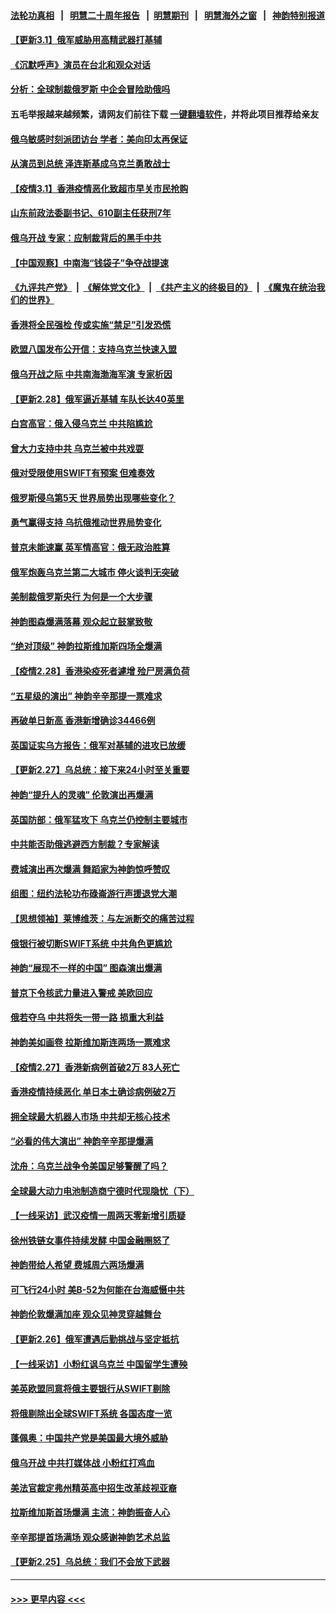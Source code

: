 #### [法轮功真相](https://github.com/gfw-breaker/truth/blob/master/README.md?t=0) &nbsp;&nbsp;|&nbsp;&nbsp; [明慧二十周年报告](https://github.com/gfw-breaker/mh-reports/blob/master/README.md?t=0) &nbsp;&nbsp;|&nbsp;&nbsp;[明慧期刊](https://github.com/gfw-breaker/mh-qikan) &nbsp;&nbsp;|&nbsp;&nbsp; [明慧海外之窗](https://github.com/gfw-breaker/mh-news/blob/master/README.md?t=0) &nbsp;&nbsp;|&nbsp;&nbsp; [神韵特别报道](https://github.com/gfw-breaker/mh-news/blob/master/shenyun.md?t=0)
#### [【更新3.1】俄军威胁用高精武器打基辅](../pages/nf4514/n13613908.md?t=03020701) 
#### [《沉默呼声》演员在台北和观众对话](../pages/nf4514/n13612434.md?t=03020701) 
#### [分析：全球制裁俄罗斯 中企会冒险助俄吗](../pages/nf4514/n13614307.md?t=03020701) 
#### 五毛举报越来越频繁，请网友们前往下载 [一键翻墙软件](https://github.com/gfw-breaker/ssr-accounts)，并将此项目推荐给亲友
#### [俄乌敏感时刻派团访台 学者：美向印太再保证](../pages/nf4514/n13613722.md?t=03020701) 
#### [从演员到总统 泽连斯基成乌克兰勇敢战士](../pages/nf4514/n13614082.md?t=03020701) 
#### [【疫情3.1】香港疫情恶化致超市早关市民抢购](../pages/nf4514/n13613791.md?t=03020701) 
#### [山东前政法委副书记、610副主任获刑7年](../pages/nf4514/n13613702.md?t=03020701) 
#### [俄乌开战 专家：应制裁背后的黑手中共](../pages/nf4514/n13613568.md?t=03020701) 
#### [【中国观察】中南海“钱袋子”争夺战提速](../pages/nf4514/n13613366.md?t=03020701) 
#### [《九评共产党》](https://github.com/begood0513/9ping.md/blob/master/README.md) &nbsp;|&nbsp; [《解体党文化》](../../../../jtdwh.md/blob/master/README.md)  &nbsp;|&nbsp; [《共产主义的终极目的》](../../../../gczydzjmd.md/blob/master/README.md) &nbsp;|&nbsp; [《魔鬼在统治我们的世界》](../../../../mgztzwmdsj.md/blob/master/README.md) 
#### [香港将全民强检 传或实施“禁足”引发恐慌](../pages/nf4514/n13613456.md?t=03020701) 
#### [欧盟八国发布公开信：支持乌克兰快速入盟](../pages/nf4514/n13613287.md?t=03020701) 
#### [俄乌开战之际 中共南海渤海军演 专家析因](../pages/nf4514/n13612549.md?t=03020701) 
#### [【更新2.28】俄军逼近基辅 车队长达40英里](../pages/nf4514/n13611283.md?t=03020701) 
#### [白宫高官：俄入侵乌克兰 中共陷尴尬](../pages/nf4514/n13612485.md?t=03020701) 
#### [曾大力支持中共 乌克兰被中共戏耍](../pages/nf4514/n13612650.md?t=03020701) 
#### [俄对受限使用SWIFT有预案 但难奏效](../pages/nf4514/n13612499.md?t=03020701) 
#### [俄罗斯侵乌第5天 世界局势出现哪些变化？](../pages/nf4514/n13611950.md?t=03020701) 
#### [勇气赢得支持 乌抗俄推动世界局势变化](../pages/nf4514/n13612307.md?t=03020701) 
#### [普京未能速赢 英军情高官：俄无政治胜算](../pages/nf4514/n13612266.md?t=03020701) 
#### [俄军炮轰乌克兰第二大城市 停火谈判无突破](../pages/nf4514/n13612087.md?t=03020701) 
#### [美制裁俄罗斯央行 为何是一个大步骤](../pages/nf4514/n13612089.md?t=03020701) 
#### [神韵图森爆满落幕 观众起立鼓掌致敬](../pages/nf4514/n13611640.md?t=03020701) 
#### [“绝对顶级” 神韵拉斯维加斯四场全爆满](../pages/nf4514/n13611300.md?t=03020701) 
#### [【疫情2.28】香港染疫死者遽增 殓尸房满负荷](../pages/nf4514/n13610894.md?t=03020701) 
#### [“五星级的演出” 神韵辛辛那提一票难求](../pages/nf4514/n13610882.md?t=03020701) 
#### [再破单日新高 香港新增确诊34466例](../pages/nf4514/n13610831.md?t=03020701) 
#### [英国证实乌方报告：俄军对基辅的进攻已放缓](../pages/nf4514/n13610884.md?t=03020701) 
#### [【更新2.27】乌总统：接下来24小时至关重要](../pages/nf4514/n13607661.md?t=03020701) 
#### [神韵“提升人的灵魂” 伦敦演出再爆满](../pages/nf4514/n13610594.md?t=03020701) 
#### [英国防部：俄军猛攻下 乌克兰仍控制主要城市](../pages/nf4514/n13610481.md?t=03020701) 
#### [中共能否助俄逃避西方制裁？专家解读](../pages/nf4514/n13609307.md?t=03020701) 
#### [费城演出再次爆满 舞蹈家为神韵惊呼赞叹](../pages/nf4514/n13610117.md?t=03020701) 
#### [组图：纽约法轮功布碌崙游行声援退党大潮](../pages/nf4514/n13609768.md?t=03020701) 
#### [【思想领袖】莱博维茨：与左派断交的痛苦过程](../pages/nf4514/n13594447.md?t=03020701) 
#### [俄银行被切断SWIFT系统 中共角色更尴尬](../pages/nf4514/n13609576.md?t=03020701) 
#### [神韵“展现不一样的中国” 图森演出爆满](../pages/nf4514/n13608615.md?t=03020701) 
#### [普京下令核武力量进入警戒 美欧回应](../pages/nf4514/n13609108.md?t=03020701) 
#### [俄若夺乌 中共将失一带一路 损重大利益](../pages/nf4514/n13608949.md?t=03020701) 
#### [神韵美如画卷 拉斯维加斯连两场一票难求](../pages/nf4514/n13608748.md?t=03020701) 
#### [【疫情2.27】香港新病例首破2万 83人死亡](../pages/nf4514/n13608355.md?t=03020701) 
#### [香港疫情持续恶化 单日本土确诊病例破2万](../pages/nf4514/n13608781.md?t=03020701) 
#### [拥全球最大机器人市场 中共却无核心技术](../pages/nf4514/n13608785.md?t=03020701) 
#### [“必看的伟大演出” 神韵辛辛那提爆满](../pages/nf4514/n13608575.md?t=03020701) 
#### [沈舟：乌克兰战争令美国足够警醒了吗？](../pages/nf4514/n13607475.md?t=03020701) 
#### [全球最大动力电池制造商宁德时代现隐忧（下）](../pages/nf4514/n13608727.md?t=03020701) 
#### [【一线采访】武汉疫情一周两天零新增引质疑](../pages/nf4514/n13607841.md?t=03020701) 
#### [徐州铁链女事件持续发酵 中国金融圈怒了](../pages/nf4514/n13608596.md?t=03020701) 
#### [神韵带给人希望 费城周六两场爆满](../pages/nf4514/n13608343.md?t=03020701) 
#### [可飞行24小时 美B-52为何能在台海威慑中共](../pages/nf4514/n13604018.md?t=03020701) 
#### [神韵伦敦爆满加座 观众见神灵穿越舞台](../pages/nf4514/n13608045.md?t=03020701) 
#### [【更新2.26】俄军遭遇后勤挑战与坚定抵抗](../pages/nf4514/n13607072.md?t=03020701) 
#### [【一线采访】小粉红讽乌克兰 中国留学生遭殃](../pages/nf4514/n13607833.md?t=03020701) 
#### [美英欧盟同意将俄主要银行从SWIFT剔除](../pages/nf4514/n13607712.md?t=03020701) 
#### [将俄剔除出全球SWIFT系统 各国态度一览](../pages/nf4514/n13607542.md?t=03020701) 
#### [蓬佩奥：中国共产党是美国最大境外威胁](../pages/nf4514/n13607321.md?t=03020701) 
#### [俄乌开战 中共打媒体战 小粉红打鸡血](../pages/nf4514/n13607295.md?t=03020701) 
#### [美法官裁定弗州精英高中招生改革歧视亚裔](../pages/nf4514/n13606381.md?t=03020701) 
#### [拉斯维加斯首场爆满 主流：神韵振奋人心](../pages/nf4514/n13607083.md?t=03020701) 
#### [辛辛那提首场满场 观众感谢神韵艺术总监](../pages/nf4514/n13606902.md?t=03020701) 
#### [【更新2.25】乌总统：我们不会放下武器](../pages/nf4514/n13604998.md?t=03020701) 

----
#### [ >>> 更早内容 <<< ](../indexes/nf4514-earlier.md)
